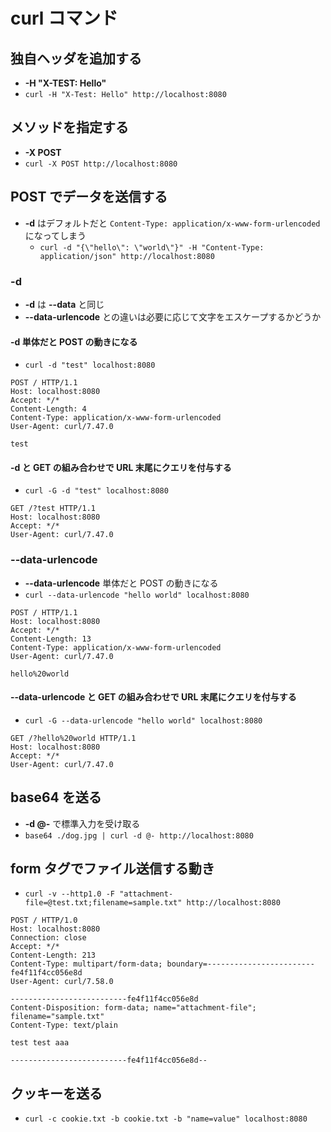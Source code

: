 # curl コマンド
## 独自ヘッダを追加する
* **-H "X-TEST: Hello"**
* `curl -H "X-Test: Hello" http://localhost:8080`

## メソッドを指定する
* **-X POST**
* `curl -X POST http://localhost:8080`

## POST でデータを送信する
* **-d** はデフォルトだと `Content-Type: application/x-www-form-urlencoded` になってしまう
  * `curl -d "{\"hello\": \"world\"}" -H "Content-Type: application/json" http://localhost:8080`

### **-d**
* **-d** は **--data** と同じ
* **--data-urlencode** との違いは必要に応じて文字をエスケープするかどうか

#### **-d** 単体だと POST の動きになる
* `curl -d "test" localhost:8080`
```
POST / HTTP/1.1
Host: localhost:8080
Accept: */*
Content-Length: 4
Content-Type: application/x-www-form-urlencoded
User-Agent: curl/7.47.0

test
```

#### **-d** と GET の組み合わせで URL 末尾にクエリを付与する
* `curl -G -d "test" localhost:8080`
```
GET /?test HTTP/1.1
Host: localhost:8080
Accept: */*
User-Agent: curl/7.47.0

```

### **--data-urlencode**
* **--data-urlencode** 単体だと POST の動きになる
* `curl --data-urlencode "hello world" localhost:8080`
```
POST / HTTP/1.1
Host: localhost:8080
Accept: */*
Content-Length: 13
Content-Type: application/x-www-form-urlencoded
User-Agent: curl/7.47.0

hello%20world
```

#### **--data-urlencode** と GET の組み合わせで URL 末尾にクエリを付与する
* `curl -G --data-urlencode "hello world" localhost:8080`
```
GET /?hello%20world HTTP/1.1
Host: localhost:8080
Accept: */*
User-Agent: curl/7.47.0

```

## base64 を送る
* **-d @-** で標準入力を受け取る
* `base64 ./dog.jpg | curl -d @- http://localhost:8080`

## form タグでファイル送信する動き
* `curl -v --http1.0 -F "attachment-file=@test.txt;filename=sample.txt" http://localhost:8080`
```
POST / HTTP/1.0
Host: localhost:8080
Connection: close
Accept: */*
Content-Length: 213
Content-Type: multipart/form-data; boundary=------------------------fe4f11f4cc056e8d
User-Agent: curl/7.58.0

--------------------------fe4f11f4cc056e8d
Content-Disposition: form-data; name="attachment-file"; filename="sample.txt"
Content-Type: text/plain

test test aaa

--------------------------fe4f11f4cc056e8d--
```

## クッキーを送る
* `curl -c cookie.txt -b cookie.txt -b "name=value" localhost:8080`
